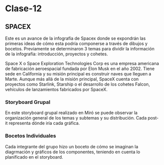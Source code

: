 # Clase-12

## SPACEX

Este es un avance de la infografía de Spacex donde se expondrán las primeras ideas de cómo esta podría componerse a través de dibujos y bocetos. Previamente se determinaron 3 temas para dividir la información de la infografía: introducción, proyectos y cohetes.

Space X o Space Exploration Technologies Corp es una empresa americana de fabricación aeroespacial fundada por Elon Musk en el año 2002. Tiene sede en California y su misión principal es construir naves que lleguen a Marte. Aunque más allá de la misión principal, SpaceX cuenta con proyectos como Starlink, Starship o el desarrollo de los cohetes Falcon, vehículos de lanzamientos fabricados por SpaceX.

### Storyboard Grupal

En este storyboard grupal realizado en Miró se puede observar la organización general de los temas y subtemas y su distribución. Cada post-it representa dónde iría cada gráfica.

### Bocetos Individuales

Cada integrante del grupo hizo un boceto de cómo se imaginan la diagrmación y gráficos de los componentes, teniendo en cuenta lo planificado en el storyboard.
